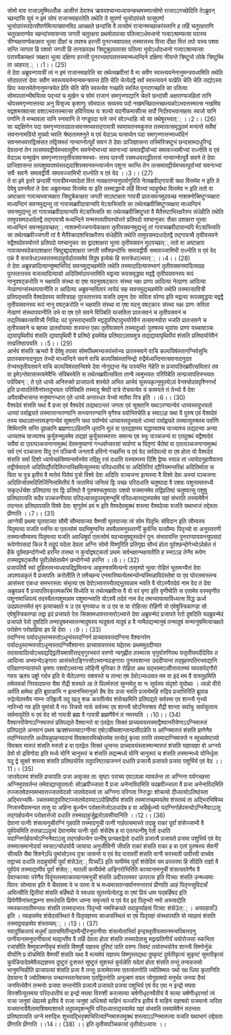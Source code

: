 

  
सोमो वाव राजाऽमुष्मिल्लोँक आसीत्तं देवाश्च ऋषयश्चाभ्यध्यायन्कथमस्मात्सोमो राजाऽऽगच्छेदिति तेऽब्रुवन् च्छन्दांसि यूयं न इमं सोमं राजानमाहरतेति तथेति ते सुपर्णा भूत्वोदपंस्ते यत्सुपर्णा भूत्वोदपंस्तदेत्सौपर्णमित्याख्यानविद आचक्षते छन्दांसि वै तत्सोमं राजानमच्छाचरंस्तानि ह तर्हि चतुरक्षराणि चतुरक्षराण्येव च्छन्दांस्यासन्सा जगती चतुरक्षरा प्रथमोदपत्सा पतित्वाऽर्धमध्वनो गत्वाऽश्राम्यत्सा परास्य त्रीण्यक्षराण्येकाक्षरा भूत्वा दीक्षां च तपश्च हरन्ती पुनरभ्यवापतत् तस्मात्तस्य वित्ता दीक्षा वित्तं तपो यस्य पशवः सन्ति जागता हि पशवो जगती हि तानाहरदथ त्रिष्टुबुदपतत्सा पतित्वा भूयोऽर्धादध्वनो गत्वाऽश्राम्यत्सा परास्यैकमक्षरं त्र्यक्षरा भूत्वा दक्षिणा हरन्ती पुनरभ्यवापतत्तस्मान्मध्यन्दिने दक्षिणा नीयन्ते त्रिष्टुभो लोके त्रिष्टुब्भि ता आहरत्् ।।1।। (25)  
ते देवा अब्रुवन्गायत्रीं त्वं न इमं राजानमाहरेति सा तथेत्यब्रवीत्तां वै मा सर्वेण स्वस्त्ययनेनानुमन्त्रयध्वमिति तथेति सोदपतत्तां देवाः सर्वेण स्वस्त्ययनेनान्वमन्त्रयन्त प्रेति चेति चेत्येदद्वै सर्वं स्वस्त्ययनं यत्प्रेति चेति चेति तद्योऽस्य प्रियः स्यात्तमेतेनानुमन्त्रयेत प्रेति चेति चेति स्वस्त्येव गच्छति स्वस्ति पुनरागच्छति सा पतित्वा सोमपालान्भीषयित्वा पद्भ्यां च मुखेन च सोमं राजानं समगृभ्णाद्यानि चेतरे छन्दांसी अक्षराण्यजहितां तानि चोपसमगृभ्णात्तस्या अनु विसृज्य कृशाणुः सोमपालः सव्यस्य पदो नखमच्छिदत्तच्छल्यकोऽभवत्तस्मात्स नखमिव यद्वशमस्रवत्सा वशाऽभवत्तस्मात्सा हविरिवाथ यः शल्यो यदनीकमासीत्स सर्पो निर्दंश्यभवत्सहसः स्वजो यानि पर्णानि ते मन्थावला यानि स्नावानि ते गण्डूपदा यत्ते जनं सोऽन्धाहिः सो सा तथेषुरभवत्् ।।2।। (26)  
सा यद्दक्षिणेन पदा समगृभ्णात्तत्प्रातःसवनमभवत्तद्गायत्री स्वमायतनमकुरुत तस्मात्तत्समृद्धतमं मन्यन्ते सर्वेषां सवनानामग्रियो मुख्यो भवति श्रेष्ठतामश्नुते य एवं वेदाऽथ यत्सव्येन पदा समगृभ्णात्तन्माध्यंदिनं सवनमभवत्तद्विस्रंसत तद्विस्रस्तं नान्वाप्नोत्पूर्वं सवनं ते देवाः प्राजिज्ञासन्त तस्मिंस्त्रिष्टुभं छन्दसामदधुरिन्द्रं देवतानां तेन तत्समावद्वीर्यमभवत्पूर्वेण सवनेनोभाभ्यां सवनाभ्यां समावद्वीर्याभ्यां समावज्जामीभ्यां राध्नोति य एवं वेदाऽथ यन्मुखेन समगृभ्णात्तत्तृतीयसवनमभव- त्तस्य पतन्ती रसमधयत्तद्धीतरसं नान्वाप्नोत्पूर्वे सवने ते देवाः प्राजिज्ञासन्त तत्पशुष्वपश्यंस्तद्यदाशिरमवनयन्त्याज्येन पशुना चरन्ति तेन तत्समावद्वीर्यमभवत्पूर्वाभ्यां सवनाभ्यां सर्वैः सवनैः समावद्वीर्यैः समावज्जामिभी राध्नोति य एवं वेद ।।3।। (27)  
ते वा इमे इतरे छन्दसी गायत्रीमभ्यवदेतां वित्तं नावक्षराण्यनुपर्यागुरिति नेत्यब्रवीद्गायत्री यथा वित्तमेव न इति ते देवेषु प्रश्नमैतां ते देवा अब्रुवन्यथा वित्तमेव वा इति तस्माद्धाप्ये तर्हि वित्त्यां व्याहुर्यथा वित्तमेव न इति ततो वा अष्टाक्षरा गायत्र्यभवत्र्यक्षरा त्रिष्टुबेकाक्षरा जगती साऽष्टाक्षरा गायत्री प्रातःसवनमुदयच्छ नाशक्नोत्त्रिष्टुप्त्र्यक्षरा माध्यन्दिनं सवनमुद्यन्तु तां गायत्र्यब्रवीदायान्यपि मेऽत्रास्त्विति सा तथेत्यब्रवीत्त्रिष्टुप्त्र्यक्षरा माध्यन्दिनं सवनमुद्यन्तु तां गायत्र्यब्रवीदायान्यपि मेऽत्रास्त्विति सा तथेत्यब्रवीत्त्रिष्टुप्तां वै मैतैरष्टाभिरक्षरैरुप संधेहीति तथेति तामुपसमदधादेतद्वै तद्गायत्र्यै मध्यन्दिने यन्मरुत्वतीयस्योत्तरे प्रतिपदो यश्चानुचरः सैका दशाक्षरा भूत्त्वा माध्यन्दिनं सवनमुदयच्छत्् नाशक्नोज्जगत्येकाक्षरा तृतीयसवनमुद्यन्तुं तां गायत्र्यब्रवीदायान्यपि मेऽत्रास्त्विति सा तथेत्यब्रवीज्जगती तां वै मैतैरेकादशभिरक्षरैरुप संधेहीति तथेति तामुपसमदधादेतद्वै तद्गायत्र्यै तृयीयसवने यद्वैश्वदेवस्योत्तरे प्रतिपदो यश्चानुचरः सा द्वादशाक्षरा भूत्वा तृतीयसवन मुदयच्छत्् ततो वा अष्टाक्षरा गायत्र्यभवदेकादशाक्षरा त्रिष्टुब्द्वादशाक्षरा जगती सर्वैश्छन्दोभिः समावद्वीर्यैः समावज्जामिभी राध्नोति य एवं वेद एकं वै सत्तत्रेधाऽभवत्तस्मादाहुर्यर्दातव्यमेवं विदुष इत्येकं हि सत्तत्रेधाऽभवत्् ।।4।। (28)  
ते देवा अब्रुवन्नादित्यान्युष्माभिरिदं सवनमुद्यच्छामेति तथेति तस्मादादित्यारम्भाणं तृतीयसवनमादित्यग्रहः पुरस्तात्तस्य यजत्यादित्यासो अदितिर्मादयन्तामिति मद्वत्या रूपसमृद्ध्या मद्वद्वै तृतीयसवनस्य रूपं नानुवषट्करोति न भक्षयति संस्था वा एषा यदनुवषट्कारः संस्था भक्षः प्राणा आदित्या नेत्प्राणा आदित्या नेत्प्राणान्संस्थापयानीति त आदित्या अब्रुवन्सवितारं त्वयेदं सह सवनमुद्यच्छामेति तथेति तस्मात्सावित्री प्रतिपद्भवति वैश्वदेवस्य सावित्रग्रहः पुरस्तात्तस्य यजति दमूना देवः सविता वरेण्य इति मद्वत्या रूपसमृद्धया मद्वद्वै तृतीयसवनस्य रूपं नानु वषट्करोति न भक्षयति संस्था वा एषा यदनु वषट्कारः संस्था भक्षः प्राणः सविता नेत्प्राणं संस्थापयानीति उभे वा एष एते सवने विपिबति यत्सविता प्रातःसवनं च तृतीयसवनं च तद्यत्पिबवत्सावित्र्यै निविदः पदं पुरस्ताद्भवति मद्वदुपरिष्टादुभयोरेवैनं तत्सवनयोरा भजति प्रातःसवने च तृतीयसवने च बह्व्यः प्रातर्वायव्याः शस्यन्त एका तृतीयसवने तस्मादूर्ध्वाः पुरुषस्य भूयांसः प्राणा यच्चावाञ्चः द्यावापृथिवीयं शंसति द्यावापृथिवी वै प्रतिष्ठे इयमेवेह प्रतिष्ठाऽसावमुत्र तद्यद्यावापृथिवीयं शंसति प्रतिष्ठयोरेवैनं तत्प्रतिष्ठापयति ।।5।। (29)  
आर्भवं शंसति ऋभवो वै देवेषु तपसा सोमपीथमभ्यजयंस्तेभ्यः प्रातस्सवने वाचि कल्पयिषंस्तानग्निर्वसुभिः प्रातस्सवनादनुदत तेभ्यो माध्यन्दिने सवने वाचि कल्पयिषंस्तानिन्द्रो रुद्रैर्मध्यन्दिनात्सवनादनुदत तेभ्यस्तृतीयसवने वाचि कल्पयिषंस्तान्विश्वे देवा नोनुद्यन्त नेह पास्यन्ति नेहेति स प्रजापतिरब्रवीत्सवितारं तव वा इमेऽन्तेवासास्त्वमेवैभिः संपिबस्वेति स तथेत्यब्रवीत्सविता तान्वै त्वमुभयतः परिपिबेति तान्प्रजापतिरुभयतः पर्यपिबन्् ते एते धाय्ये अनिरुक्ते प्राजापत्ये शस्येते अभित आर्भवं सुरूपकृत्नुमूतयेऽयं वेनश्चोदयपृश्निगर्भा इति प्रजापतिरेवैनांस्तदुभयतः परिपिबति तस्मादु श्रेष्ठी पात्रे रोचयत्येव यं कामयते तं तेभ्यो वै देवा अपैवाबीभत्सन्त मनुष्यगन्धात्त एते धाय्ये अन्तरधत येभ्यो मातैवा पित्र इति ।।6।। (30)  
वैश्वदेवं शंसति यथा वै प्रजा एवं वैश्वदेवं तद्यथाऽन्तरं जनता एवं सूक्तानि यथाऽरण्यान्येवं धाय्यस्तदुभयतो धाय्यां पर्याह्वयते तस्मात्तान्यरण्यानि सन्त्यनरण्यानि मृगैश्च वयोभिश्चेति ह स्माऽऽह यथा वै पुरुष एवं वैश्वदेवं तस्य यथाऽवान्तरमङ्गान्येवं सूक्तानि यथा पर्वाण्येवं धाय्यास्तदुभयतो धाय्यां पर्याह्वयते तस्मात्पुरुषस्य पर्वाणि शिथिराणि सन्ति दृह्ळानि ब्रह्मणाऽऽहितानि धृतानि मूलं वा एतद्यज्ञस्य यद्धाय्याश्च याज्याश्च तद्यदन्या अन्या धाय्याश्च याज्याश्च कुर्युरुन्मूलमेव तद्यज्ञं कुर्युस्तस्मात्ताः समान्य एव स्युः पाञ्चजन्यं वा एतदुक्थं यद्वैश्वदेवं सर्वेषां वा एतत्पञ्चजनानामुक्थं देवमनुष्याणां गन्धर्वाप्सरसां सर्पाणां च पितृणां चैतेषां वा एतत्पञ्चजनानामुक्थं सर्व एनं पञ्चजना विदु एनं पञ्चिन्यै जनतायै हविनो गच्छन्ति य एवं वेद सर्वदेवत्यो वा एष होता यो वैश्वदेवं शंसति सर्वा दिशो ध्यायेच्छंसिष्यन्सर्वस्येव तद्दिक्षु रसं दधाति यस्यामस्य दिशि द्वेष्यः स्यान्न तां ध्यायेदनुहायैवास्य तद्वीर्यमादत्ते अदितिर्द्यौरदितिरन्तरिक्षमित्युत्तमया परिदधातीयं वा अदितिरियं द्यौरियमन्तरिक्षं अदितिर्माता स पिता स पुत्र इतीयं वै मातेयं पितेयं पुत्रो विश्वे देवा अदितिः पञ्चजना इत्यस्या वै विश्वे देवा अस्यां पञ्चजनाः अदितिर्जातमदितिर्जिनित्वमितीयं वै जातमियं जनित्वं द्विः पच्छः परिदधाति चतुष्पादा वै पशवः पशूनामवरुध्यै सकृदर्धर्चशः प्रतिष्ठाया एव द्विः प्रतिष्ठो वै पुरुषश्चतुष्पादाः पशवो यजमानमेव तद्विप्रतिष्ठं चतुष्पात्सु पशुषु प्रतिष्ठापयति सदैव पञ्चजनीयया परिदध्यात्तदुपस्पृशन्भूमिं परिदध्यात्तद्यस्यामेव यज्ञं संभरति तस्यामेवैनं तदन्ततः प्रतिष्ठापयति विश्वे देवाः शृणुतेमं हवं म इति वैश्वदेवमुक्थं शस्त्वा वैश्वदेव्या यजति यथाभाजं तद्देवताः प्रीणाति ।।7।। (31)  
आग्नेयी प्रथमा घृतयाज्या सौमी सौम्ययाज्या वैष्णवी घृतयाज्या त्वं सोम पितृभिः संविदान इति सौम्यस्य पितृमत्या यजति घ्नन्ति वा एतत्सोमं यदभिषुण्वन्ति तस्यैतामनुस्तरणीं कुर्वन्ति यत्सौम्यः पितृभ्यो वा अनुस्तरणी तस्मात्सौम्यस्य पितृमत्या यजति अवधिषुर्वा एतत्सोमं यदभ्यसुषवुस्तदेनं पुनः संभावयन्ति पुनराप्याययन्त्युपसदां रूपेणोपसदां किल वै तद्रूपं यदेता देवता अग्निः सोमो विष्णुरिति प्रतिगृह्य सौम्यं होता पूर्वश्छन्दोगेभ्योऽवेक्षेत तं हैके पूर्वमछन्दोगेभ्यो हरन्ति तत्तथा न कुर्याद्वषट्कर्ता प्रथमः सर्वभक्षान्भक्षयतीति ह स्माऽऽह तेनैव रूपेण तस्माद्वषट्कर्तैव पूर्वोऽवेक्षेताथैनं छन्दोगेभ्यो हरन्ति ।।8।। (32)  
प्रजापतिर्वै स्वां दुहितरमभ्यध्यायद्द्विमित्यन्य आहुरुषसमित्यन्ये तामृश्यो भूत्वा रोहितं भूतामभ्यैत्तं देवा अपश्यन्नकृतं वै प्रजापतिः करोतीति ते तमैच्छन्य एनमारिष्यत्येतमन्योन्यस्मिन्नाविदंस्तेषां या एव घोरतमास्तन्व आसंस्ता एकधा समभरस्ताः संभृत्या एष देवोऽभवत्तस्यैतद्भूतवन्नाम भवति वै योऽस्यैतदेवं नाम वेद तं देवा अब्रुवन्नयं वै प्रजापतिरकृतमकरिमं विध्येति स तथेत्यब्रवीत्स वै वो वरं वृणा इति वृणीष्वेति स एतामेव वरमवृणीत पशूनामाधिपत्यं तदस्यैतत्पशुमन्नाम पशुमान्भवति योऽस्यै तदेवं नाम वेद तमभ्यायत्याविध्यत्स विद्ध ऊर्ध्व उदप्रपतत्तमेतं मृग इत्याचक्षते य उ एव मृगव्याधः स उ एव स या रोहित्सा रोहिणी यो एवेषुस्त्रिकाण्डा सो एवेषुस्त्रिकाण्डा तद्वा इदं प्रजापते रेतः सिक्तमधावत्तत्सरोऽभवत्ते देवा अब्रुवन्मेदं प्रजापते रेतो दुषदिति यदब्रुवन्मेदं प्रजापते रेतो दुषदिति तन्मादुषमभवत्तन्मादुषस्य मादुषत्वं मादुषं ह वै नामैतद्यन्मानुषं तन्मादुषं सन्मानुषमित्याचक्षते परोक्षेण परोक्षप्रिया इव हि देवाः ।।9।। (33)  
तदग्निना पर्यादधुस्तन्मरुतोऽधून्वंस्तदग्निर्न प्राच्यावयत्तदग्निना वैश्वानरेण पर्यादधुस्तन्मरुतोऽधून्वस्तदग्निर्वैश्वानरः प्राच्यावयत्तस्य यद्रेतसः प्रथममुददीप्यत तदसावादित्योऽभवद्यद्द्वितीयमासीत्तद्भृगुरभवत्तं वरुणो न्यगृह्णीत तस्मात्स भृगुर्वारुणिरथ यत्तृतीयमदीदेविव त आदित्या अभवन्येऽङ्गारा आसंस्तेऽङ्गिरसोऽभवन्यदङ्गाराः पुनरवशान्ता उददीप्यन्त तद्बृहस्पतिरभवद्यानि परिक्षाणान्यासंस्ते कृष्णाः पशवोऽभवन्या लोहिनी मृत्तिका ते रोहिता अथ यद्भस्माऽसीत्तत्परुष्यं व्यपसर्पद्गौरो गवय ऋश्य उष्ट्रो गर्दभ इति ये चैतेऽरुणाः पशवस्ते च तान्वा एष देवोऽभ्यधावत मम वा इदं मम वै वास्तुहमिति तमेतयर्चा निरवादयन्त यैषा रौद्री शस्यते आ ते पितर्मरुतां सुम्नमेतु या नः सूर्यस्य संदृशो युयोथाः । त्वन्नो वीरो अर्वति क्षमेथा इति ब्रूयान्नाभि न इत्यनभिमानुको हैष देवः प्रजा भवति प्रजायेमहि रुद्रिय प्रजाभिरिति ब्रूयान्न रुद्रेत्येतस्यैव नाम्नः परिहृत्यै तदु खलु शन्नः करतीत्येव शंसेच्छमिति प्रतिपद्यते सर्वस्मा एव शान्त्यै नृभ्यो नारिभ्यो गव इति पुमांसो वै नरः स्त्रियो नार्यः सर्वस्मा एव शान्त्यै सोऽनिरुक्ता रौद्री शान्ता सर्वायुः सर्वायुत्वाय सर्वमायुरेति य एवं वेद सो गायत्री ब्रह्म वै गायत्री ब्रह्मणैवैनं तं नमस्यति ।।10।। (34)  
वैश्वानरीयेणाऽग्निमारुतं प्रतिपद्यते वैश्वानरो वा एतद्रेतः सिक्तं प्राच्यावयत्तस्माद्वैश्वानरीयेणाऽऽग्निमारुतं प्रतिपद्यते अनवानं प्रथम ऋक्शंस्तव्याऽग्नीन्वा एषोऽर्चींष्यशान्तान्प्रसीदन्नेति य आग्निमारुतं शंसति प्राणेनैव तदग्निंस्तरति अधीयन्नुपहन्यादन्यं विवक्तारमिच्छेत्तमेव तत्सेतुं कृत्वा तरति तस्मादाग्निमारुते न व्युच्यमेष्टव्यो विवक्ता मारुतं शंसति मरुतो ह वा एतद्रेतः सिक्तं धून्वन्तः प्राच्यावयंस्तास्मान्मारुतं शंसति यज्ञायज्ञा वो अग्नये देवो वो द्रविणोदा इति मध्ये योनिं चानुरूपं च शंसति तद्यन्मध्ये योनिं चानुरूपं च शंसति तस्मान्मध्ये योनिर्धृता यदु द्वे सूक्ते शस्त्वा शंसति प्रतिष्ठयोरेव तदुपरिष्टात्प्रजननं दधाति प्रजात्यै प्रजायते प्रजया पशुर्भिर्य एवं वेद ।।11।। (35)  
जातवेदस्यं शंसति प्रजापतिः प्रजा असृजत ताः सृष्टाः पराच्य एवाऽयन्ना व्यावर्तन्त ता अग्निना पर्यगच्छत्ता अग्निमुपावर्तन्त तमेवाद्याप्युपावर्ताः सोऽब्रवीज्जाता वै प्रजा अनेनाविदमिति यदब्रवीज्जाता वै प्रजा अनेनाविदमिति तज्जातवेदस्यमभवत्तज्जातवेदसो जातवेदस्त्वं ता अग्निना परिगता निरुद्धाः शोचत्यो दीध्यत्योऽतिष्ठंस्ता अद्भिरभ्यषि- ञ्चत्तस्मादुपरिष्टाज्जातवेदस्याऽऽपोहिष्ठीयं शंसति तस्मात्तच्छमयतेव शंस्तव्यं ता अद्भिरभिषिच्य निजास्यैवामन्यत तासु वा अहिना बुध्न्येन परोक्षात्तेजोऽदधादेष ह वा अहिर्बुध्न्यो यदग्निर्गार्हपस्त्योऽग्निनैवाऽऽसु तद्गार्हपत्येन परोक्षात्तेजो दधाति तस्मादाहुर्जुह्वतोऽवसीयानिति ।।12।। (36)  
देवानां पत्नीः शंसत्यनूचीरग्निं गृहपतिं तस्मादनूची पत्नी गार्हपत्यमास्ते तदाहू राकां पूर्वां शंसेज्जाम्यै वै पूर्वपेयमिति तत्तन्नाऽऽदृत्यं देवानामेव पत्नीः पूर्वाः शंसेदेष ह वा एतत्पत्नीषु रेतो दधाति यदाग्निर्गार्हपत्योऽग्निनैवाऽऽसु तद्गार्हपत्येन पत्नीषु प्रत्यक्षाद्रेतो दधाति प्रजात्यै प्रजायते प्रजया पशुभिर्य एवं वेद तस्मात्समानोदर्या स्वसाऽन्योदर्यायै जायाया अनुजीविनी जीवति राकां शंसति राका ह वा एतां पुरुषस्य सेवनीं सीव्यति यैषा शिश्नेऽधि पुमांसोऽस्य पुत्रा जायन्ते य एवं वेद पारावरीं शंसति वाग्वै सरस्वती पावीरवी वाच्येव तद्वाच्यं दधाति तदाहुर्यामीं पूर्वां शंसे3त्् पित्र्याँ3 इति यामीमेव पूर्वां शंसेदिमं यम प्रस्तरमा हि सीदेति राज्ञो वै पूर्वपेयं तस्माद्यामीव पूर्वां शंसेत्् मातली कव्यैर्यमो अङ्गिरोभिरिति काव्यानामनूचीं शंसत्यवरेणैव वै देवान्काव्याः परेणैव पितॄंस्तस्मात्काव्यानामनूचीं शंसति उदीरतामवर उत्परास इति पित्र्याः शंसति उन्मध्यमाः पितरः सोम्यास इति ये चैवावमा ये च परमा ये च मध्यमास्तान्सर्वाननन्तरायं प्रीणाति आहं पितृन्त्सुविदत्राँ अवित्सीति द्वितीयां शंसति बर्हिषदो ये स्वधया सुतस्येत्येतद्ध वा एषां प्रियं धाम यद्बर्हिषद इति प्रियेणैवैनांस्तद्धाम्ना समर्धयति प्रियेण धाम्ना समृज्यते य एवं वेद इदं पितृभ्यो नमो अस्त्वद्येति नमस्कारवतीमन्ततः शंसति तस्मादन्ततः पितृभ्यो नमस्क्रियते तदाहुर्व्याहावं पित्र्याः शंसे3त्् । अव्याहावाँ3 इति । व्याहावमेव शंसेदसंस्थितं वै पितृयज्ञस्य साध्वसंस्थितं वा एष पितृयज्ञं संस्थापयति यो व्याहावं शंसति तस्माद्व्याहामेव शंस्तव्यम्् ।।13।। (37)  
स्वादुष्किलायं मधुमाँ उतायमितीन्द्रस्यैन्द्रीरनुपानीयाः शंसत्येताभिर्वा इन्द्रस्तृतीयसवनमन्वपिबत्तदनु पानीयानामनुपानीयात्वं माद्यन्तीव वै तर्हि देवता होता शंसति तस्मादेतासु मद्वत्प्रतिगीर्यं ययोरोजसा स्कभिता रजांसीति वैष्णुवारुणीमृचं शंसति विष्णुर्वै यज्ञस्य दुरिष्टं पाति वरुणः स्विष्टं तयोरुभयोरेव शान्त्यै विष्णोर्नुकं वीर्याणि प्र वोचमिति वैष्णवीं शंसति यथा वै मत्यमेवं यज्ञस्य विष्णुस्तद्यथा दुष्कृष्टं दुर्मतीकृत्यं सुकृष्टं सुमतीकृत्यं कुर्वन्नियादेवमेवैतद्यज्ञस्य दुष्टुतं दुःशस्तं सुष्टुतं सुशस्तं कुर्वन्नेति यदेतां होता शंसति तन्तुं तन्वन्रजसो भानुमन्विहीति प्राजापत्यां शंसति प्रजा वै तन्तुः प्रजामेवास्मा एतत्संतनोति ज्योतिष्मतः पथो रक्ष धिया कृतानिति देवयाना वै ज्योतिष्मन्तः पन्थानस्तानेवास्मा एतद्वितनोति अनुल्बणं वयत जोगुवामपो मनुर्भव जनया दैव्यं जनमित्येवैनं तन्मनोः प्रजया सन्तनोति प्रजात्यै प्रजायते प्रजया पशुभिर्य एवं वेद एवा न इन्द्रो मघवा विरप्शीत्युत्तमया परिदधातीयं वा इन्द्रो मघवा विरप्शी करत्सत्या चर्षणीधृदनर्वेतीयं वै सत्या चर्षणीधृदनर्वा त्वं राजा जनुषां धेह्यस्मे इतीयं वै राजा जनुषां अधिश्रवो माहिनं यज्जरित्र इतीयं वै माहिनं यज्ञश्रवो यजमानो जरिता यजमानायैवैतामाशिषमाशास्ते तदुपस्पृशन्भूमिं परिदध्यात्तद्यस्यामेव यज्ञं संभवति तस्यामेवैनं तदन्ततः प्रतिष्ठापयति अग्ने मरुद्भिः शुभयद्भिरृक्वभिरित्याग्निमारुतमुक्थं शस्त्वाऽऽग्निमारुत्या यजति यथाभागं तद्देवताः प्रीणाति प्रीणाति ।।14।। (38) ।। इति तृतीयपञ्चिकायां तृतीयोऽध्यायः ।।  
